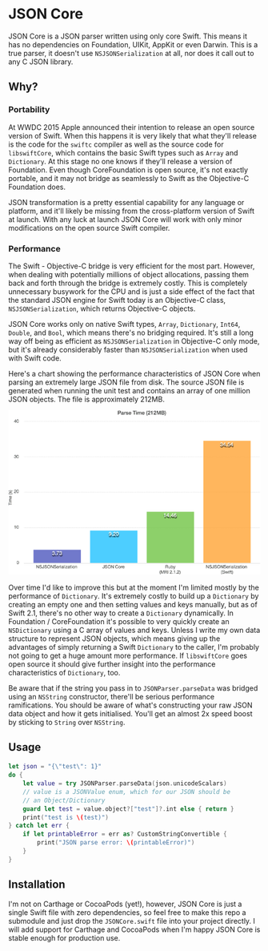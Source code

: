 # JSON Core
JSON Core is a JSON parser written using only core Swift. This means it has no
dependencies on Foundation, UIKit, AppKit or even Darwin. This is a true parser,
it doesn't use `NSJSONSerialization` at all, nor does it call out to any C
JSON library.

## Why?

### Portability
At WWDC 2015 Apple announced their intention to release an open source version
of Swift. When this happens it is very likely that what they'll release is the
code for the `swiftc` compiler as well as the source code for `libswiftCore`,
which contains the basic Swift types such as `Array` and `Dictionary`. At this
stage no one knows if they'll release a version of Foundation. Even though
CoreFoundation is open source, it's not exactly portable, and it may not bridge
as seamlessly to Swift as the Objective-C Foundation does.

JSON transformation is a pretty essential capability for any language or
platform, and it'll likely be missing from the cross-platform version of Swift
at launch. With any luck at launch JSON Core will work with only minor
modifications on the open source Swift compiler.

### Performance
The Swift - Objective-C bridge is very efficient for the most part. However,
when dealing with potentially millions of object allocations, passing them back
and forth through the bridge is extremely costly. This is completely unnecessary
busywork for the CPU and is just a side effect of the fact that the standard
JSON engine for Swift today is an Objective-C class, `NSJSONSerialization`,
which returns Objective-C objects.

JSON Core works only on native Swift types, `Array`, `Dictionary`, `Int64`,
`Double`, and `Bool`, which means there's no bridging required. It's still a
long way off being as efficient as `NSJSONSerialization` in Objective-C only
mode, but it's already considerably faster than `NSJSONSerialization` when used
with Swift code.

Here's a chart showing the performance characteristics of JSON Core when parsing
an extremely large JSON file from disk. The source JSON file is generated when
running the unit test and contains an array of one million JSON objects. The
file is approximately 212MB.

![Chart](/Images/Chart.png)

Over time I'd like to improve this but at the moment I'm limited mostly by the
performance of `Dictionary`. It's extremely costly to build up a `Dictionary` by
creating an empty one and then setting values and keys manually, but as of
Swift 2.1, there's no other way to create a `Dictionary` dynamically. In
Foundation / CoreFoundation it's possible to very quickly create an
`NSDictionary` using a C array of values and keys. Unless I write my own data
structure to represent JSON objects, which means giving up the advantages of
simply returning a Swift `Dictionary` to the caller, I'm probably not going to
get a huge amount more performance. If `libswiftCore` goes open source it should
give further insight into the performance characteristics of `Dictionary`, too.

Be aware that if the string you pass in to `JSONParser.parseData` was bridged
using an `NSString` constructor, there'll be serious performance ramifications.
You should be aware of what's constructing your raw JSON data object and how
it gets initialised. You'll get an almost 2x speed boost by sticking to `String`
over `NSString`.

## Usage
```Swift
let json = "{\"test\": 1}"
do {
    let value = try JSONParser.parseData(json.unicodeScalars)
    // value is a JSONValue enum, which for our JSON should be
    // an Object/Dictionary
    guard let test = value.object?["test"]?.int else { return }
    print("test is \(test)")
} catch let err {
    if let printableError = err as? CustomStringConvertible {
        print("JSON parse error: \(printableError)")
    }
}
```

## Installation
I'm not on Carthage or CocoaPods (yet!), however, JSON Core is just a single
Swift file with zero dependencies, so feel free to make this repo a submodule
and just drop the `JSONCore.swift` file into your project directly. I will add
support for Carthage and CocoaPods when I'm happy JSON Core is stable enough for
production use.
